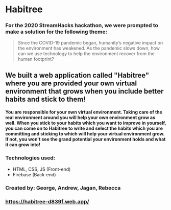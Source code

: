 # Habitree

### For the 2020 StreamHacks hackathon, we were prompted to make a solution for the following theme:
> Since the COVID-19 pandemic began, humanity’s negative impact on the environment has weakened. 
> As the pandemic slows down, how can we use technology to help the environment recover from the human footprint?

## We built a web application called "Habitree" where you are provided your own virtual environment that grows when you include better habits and stick to them!

#### You are responsible for your own virtual environment. Taking care of the real environment around you will help your own environment grow as well. When you stick to your habits which you want to improve in yourself, you can come on to Habitree to write and select the habits which you are committing and sticking to which will help your virtual environment grow. If not, you won't see the grand potential your environment holds and what it can grow into!
####

### Technologies used:

- HTML, CSS, JS (Front-end)
- Firebase (Back-end)

### Created by: George, Andrew, Jagan, Rebecca
### https://habitree-d839f.web.app/
